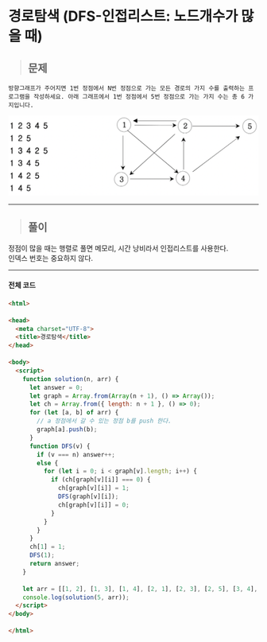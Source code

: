 # 경로탐색 (DFS-인접리스트: 노드개수가 많을 때)

> ## 문제

```
방향그래프가 주어지면 1번 정점에서 N번 정점으로 가는 모든 경로의 가지 수를 출력하는 프 로그램을 작성하세요. 아래 그래프에서 1번 정점에서 5번 정점으로 가는 가지 수는 총 6 가지입니다.
```
![경로탐색(인접행렬)](../../img/경로탐색(인접행렬).png)
***

> ## 풀이

정점이 많을 때는 행렬로 풀면 메모리, 시간 낭비라서 인접리스트를 사용한다.<br/>
인덱스 번호는 중요하지 않다.
***

#### 전체 코드
```html
<html>

<head>
  <meta charset="UTF-8">
  <title>경로탐색</title>
</head>

<body>
  <script>
    function solution(n, arr) {
      let answer = 0;
      let graph = Array.from(Array(n + 1), () => Array());
      let ch = Array.from({ length: n + 1 }, () => 0);
      for (let [a, b] of arr) {
        // a 정점에서 갈 수 있는 정점 b를 push 한다.
        graph[a].push(b);
      }
      function DFS(v) {
        if (v === n) answer++;
        else {
          for (let i = 0; i < graph[v].length; i++) {
            if (ch[graph[v][i]] === 0) {
              ch[graph[v][i]] = 1;
              DFS(graph[v][i]);
              ch[graph[v][i]] = 0;
            }
          }
        }
      }
      ch[1] = 1;
      DFS(1);
      return answer;
    }

    let arr = [[1, 2], [1, 3], [1, 4], [2, 1], [2, 3], [2, 5], [3, 4], [4, 2], [4, 5]];
    console.log(solution(5, arr));
  </script>
</body>

</html>
```